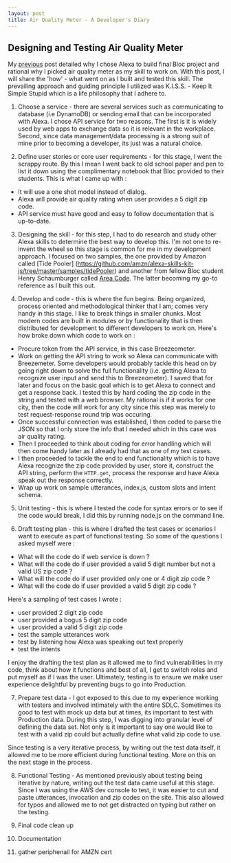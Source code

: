 ```yaml
---
layout: post
title: Air Quality Meter - A Developer's Diary
---
```


## Designing and Testing Air Quality Meter ##

My [previous](http://hcamdclk8.github.io/capstone/) post detailed why I chose Alexa to build final Bloc project and rational why I picked air quality meter as my skill to work on. With this post, I will share the 'how' - what went on as I built and tested this skill. The prevailing approach and guiding principle I utilized was K.I.S.S. - Keep It Simple Stupid which is a life philosophy that I adhere to.

1. Choose a service - there are several services such as communicating to database (i.e DynamoDB) or sending email that can be incorporated with Alexa. I chose API service for two reasons. The first is it is widely used by web apps to exchange data so it is relevant in the workplace. Second, since data management/data processing is a strong suit of mine prior to becoming a developer, its just was a natural choice.

2. Define user stories or core user requirements - for this stage, I went the scrappy route. By this I mean I went back to old school paper and pen to list it down using the complimentary notebook that Bloc provided to their students. This is what I came up with :

  - It will use a one shot model instead of dialog.
  - Alexa will provide air quality rating when user provides a 5 digit zip code. 
  - API service must have good and easy to follow documentation that is up-to-date.

3. Designing the skill - for this step, I had to do research and study other Alexa skills to determine the best way to develop this. I'm not one to re-invent the wheel so this stage is common for me in my development approach. I focused on two samples, the one provided by Amazon called [Tide Pooler] (https://github.com/amzn/alexa-skills-kit-js/tree/master/samples/tidePooler) and another from fellow Bloc student Henry Schaumburger called [Area Code](https://github.com/per4mnce/area-code.git). The latter becoming my go-to reference as I built this out.

4. Develop and code - this is where the fun begins. Being organized, process oriented and methodological thinker that I am; comes very handy in this stage. I like to break things in smaller chunks. Most modern codes are built in modules or by functionality that is then distributed for development to different developers to work on. Here's how broke down which code to work on :

  - Procure token from the API service, in this case Breezeometer.
  - Work on getting the API string to work so Alexa can communicate with Breezemeter. Some developers would probably tackle this head on by going right down to solve the full functionality (i.e. getting Alexa to recognize user input and send this to Breezeometer). I saved that for later and focus on the basic goal which is to get Alexa to connect and get a response back. I tested this by hard coding the zip code in the string and tested with a web browser. My rational is if it works for one city, then the code will work for any city since this step was merely to test request-response round trip was occuring.
  - Once successful connection was established, I then coded to parse the JSON so that I only store the info that I needed which in this case was air quality rating.
  - Then I proceeded to think about coding for error handling which will then come handy later as I already had that as one of my test cases.
  - I then proceeded to tackle the end to end functionality which is to have Alexa recognize the zip code provided by user, store it, construct the API string, perform the `HTTP.get`, process the response and have Alexa speak out the response correctly.
  - Wrap up work on sample utterances, index.js, custom slots and intent schema.

5. Unit testing - this is where I tested the code for syntax errors or to see if the code would break, I did this by running node.js on the command line.
  
6. Draft testing plan - this is where I drafted the test cases or scenarios I want to execute as part of functional testing. So some of the questions I asked myself were :
  
  - What will the code do if web service is down ?
  - What will the code do if user provided a valid 5 digit number but not a valid US zip code ?
  - What will the code do if user provided only one or 4 digit zip code ?
  - What will the code do if user provided a valid 5 digit zip code ?

  Here's a sampling of test cases I wrote :

  - user provided 2 digit zip code
  - user provided a bogus 5 digit zip code
  - user provided a valid 5 digit zip code
  - test the sample utterances work
  - test by listening how Alexa was speaking out text properly
  - test the intents

  I enjoy the drafting the test plan as it allowed me to find vulnerabilities in my code, think about how it functions and     best of all, I get to switch roles and put myself as if I was the user. Ultimately, testing is to ensure we make user        experience delightful by preventing bugs to go into Production.

7. Prepare test data - I got exposed to this due to my experience working with testers and involved intimately with the entire SDLC. Sometimes its good to test with mock up data but at times, its important to test with Production data. During this step, I was digging into granular level of defining the data set. Not only is it important to say one would like to test with a valid zip could but actually define what valid zip code to use. 

Since testing is a very iterative process, by writing out the test data itself, it allowed me to be more efficient during functional testing. More on this on the next stage in the process.

8. Functional Testing - As mentioned previously about testing being iterative by nature, writing out the test data came useful at this stage. Since I was using the AWS dev console to test, it was easier to cut and paste utterances, invocation and zip codes on the site. This also allowed for typos and allowed me to not get distracted on typing but rather on the testing.

9. Final code clean up
10. Documentation
11. gather periphenail for AMZN cert



